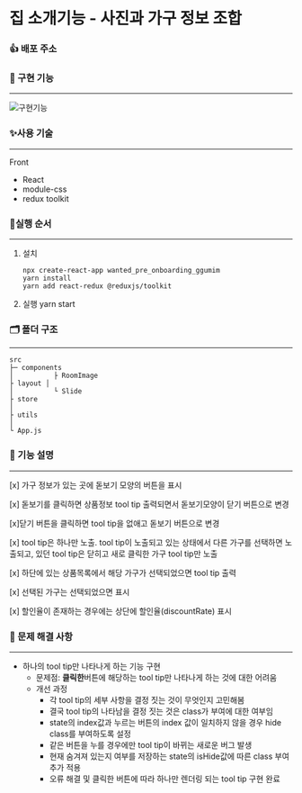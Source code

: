 # 집 소개기능 - 사진과 가구 정보 조합

### 👍 배포 주소

### 🎠 구현 기능

---

![구현기능](https://user-images.githubusercontent.com/93258739/151914762-2e61bc19-7796-4c7a-b270-a24acaf67bda.gif)

### ✨사용 기술

---

Front

- React
- module-css
- redux toolkit

### 🔱실행 순서

---

1.  설치

        npx create-react-app wanted_pre_onboarding_ggumim
        yarn install
        yarn add react-redux @reduxjs/toolkit

2.  실행
    yarn start

### 🗂 폴더 구조

---

    src
    ├─ components
    │          ├ RoomImage
    ├ layout │
    │          └ Slide
    ├ store
    │
    ├ utils
    │
    └ App.js

### 🎈 기능 설명

---

[x] 가구 정보가 있는 곳에 돋보기 모양의 버튼을 표시

[x] 돋보기를 클릭하면 상품정보 tool tip 출력되면서 돋보기모양이 닫기 버튼으로 변경

[x]닫기 버튼을 클릭하면 tool tip을 없애고 돋보기 버튼으로 변경

[x] tool tip은 하나만 노출. tool tip이 노출되고 있는 상태에서 다른 가구를 선택하면 노출되고, 있던 tool tip은 닫히고 새로 클릭한 가구 tool tip만 노출

[x] 하단에 있는 상품목록에서 해당 가구가 선택되었으면 tool tip 출력

[x] 선택된 가구는 선택되었으면 표시

[x] 할인율이 존재하는 경우에는 상단에 할인율(discountRate) 표시

### 👊 문제 해결 사항

---

- 하나의 tool tip만 나타나게 하는 기능 구현
  - 문제점: **클릭한**버튼에 해당하는 tool tip만 나타나게 하는 것에 대한 어려움
  - 개선 과정
    - 각 tool tip의 세부 사항을 결정 짓는 것이 무엇인지 고민해봄
    - 결국 tool tip의 나타남을 결정 짓는 것은 class가 부여에 대한 여부임
    - state의 index값과 누르는 버튼의 index 값이 일치하지 않을 경우 hide class를 부여하도록 설정
    - 같은 버튼을 누를 경우에만 tool tip이 바뀌는 새로운 버그 발생
    - 현재 숨겨져 있는지 여부를 저장하는 state의 isHide값에 따른 class 부여 추가 적용
    - 오류 해결 및 클릭한 버튼에 따라 하나만 렌더링 되는 tool tip 구현 완료

